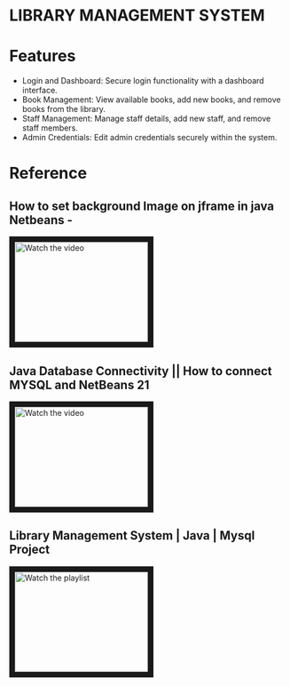 # LIBRARY MANAGEMENT SYSTEM


# Features
- Login and Dashboard: Secure login functionality with a dashboard interface.
- Book Management: View available books, add new books, and remove books from the library.
- Staff Management: Manage staff details, add new staff, and remove staff members.
- Admin Credentials: Edit admin credentials securely within the system.

# Reference
## How to set background Image on jframe in java Netbeans - 
<a href="https://www.youtube.com/watch?v=QoqQ71oY5G8" target="_blank">
  <img src="http://img.youtube.com/vi/QoqQ71oY5G8/mqdefault.jpg" alt="Watch the video" width="240" height="180" border="10" />
</a>

 ## Java Database Connectivity || How to connect MYSQL and NetBeans 21
<a href="https://www.youtube.com/watch?v=rgF-5CwTZeE" target="_blank">
  <img src="http://img.youtube.com/vi/rgF-5CwTZeE/mqdefault.jpg" alt="Watch the video" width="240" height="180" border="10" />
</a>

 ## Library Management System | Java | Mysql Project
 <a href="https://www.youtube.com/playlist?list=PLJfV3mV9d1ZVJJUTckluxRSXMlcWpS8gQ" target="_blank">
  <img src="http://img.youtube.com/vi/SiGxu2N9ndU/mqdefault.jpg" alt="Watch the playlist" width="240" height="180" border="10" />
</a>


